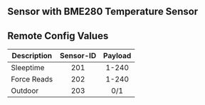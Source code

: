 ## Sensor with BME280 Temperature Sensor

## Remote Config Values

| Description       | Sensor-ID          | Payload  |
| ------------- |:-------------:|:-----:|
| Sleeptime     | 201 | 1-240 |
| Force Reads      | 202      |   1-240 |
| Outdoor | 203      |    0/1 |
